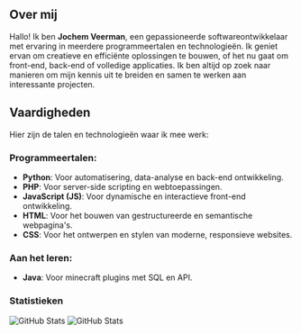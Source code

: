 ## Over mij
Hallo! Ik ben **Jochem Veerman**, een gepassioneerde softwareontwikkelaar met ervaring in meerdere programmeertalen en technologieën. Ik geniet ervan om creatieve en efficiënte oplossingen te bouwen, of het nu gaat om front-end, back-end of volledige applicaties. Ik ben altijd op zoek naar manieren om mijn kennis uit te breiden en samen te werken aan interessante projecten.

## Vaardigheden
Hier zijn de talen en technologieën waar ik mee werk:

### Programmeertalen:
- **Python**: Voor automatisering, data-analyse en back-end ontwikkeling.
- **PHP**: Voor server-side scripting en webtoepassingen.
- **JavaScript (JS)**: Voor dynamische en interactieve front-end ontwikkeling.
- **HTML**: Voor het bouwen van gestructureerde en semantische webpagina's.
- **CSS**: Voor het ontwerpen en stylen van moderne, responsieve websites.

### Aan het leren:
- **Java**: Voor minecraft plugins met SQL en API.

### Statistieken 
![GitHub Stats](https://github-readme-stats.vercel.app/api?username=jochemveerman2&theme=dark&show_icons=true&hide_border=true&count_private=true) 
![GitHub Stats](https://github-readme-stats.vercel.app/api/top-langs/?username=jochemveerman2&theme=dark&show_icons=true&hide_border=true&layout=compact) 
